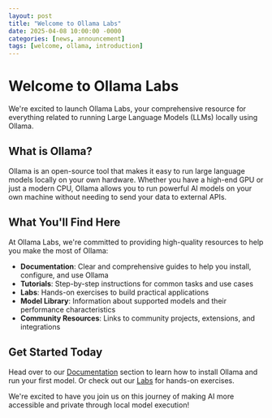 ```yaml
---
layout: post
title: "Welcome to Ollama Labs"
date: 2025-04-08 10:00:00 -0000
categories: [news, announcement]
tags: [welcome, ollama, introduction]
---
```


# Welcome to Ollama Labs

We're excited to launch Ollama Labs, your comprehensive resource for everything related to running Large Language Models (LLMs) locally using Ollama.

## What is Ollama?

Ollama is an open-source tool that makes it easy to run large language models locally on your own hardware. Whether you have a high-end GPU or just a modern CPU, Ollama allows you to run powerful AI models on your own machine without needing to send your data to external APIs.

## What You'll Find Here

At Ollama Labs, we're committed to providing high-quality resources to help you make the most of Ollama:

- **Documentation**: Clear and comprehensive guides to help you install, configure, and use Ollama
- **Tutorials**: Step-by-step instructions for common tasks and use cases
- **Labs**: Hands-on exercises to build practical applications
- **Model Library**: Information about supported models and their performance characteristics
- **Community Resources**: Links to community projects, extensions, and integrations

## Get Started Today

Head over to our [Documentation](/tabs/docs/) section to learn how to install Ollama and run your first model. Or check out our [Labs](/tabs/labs/) for hands-on exercises.

We're excited to have you join us on this journey of making AI more accessible and private through local model execution!